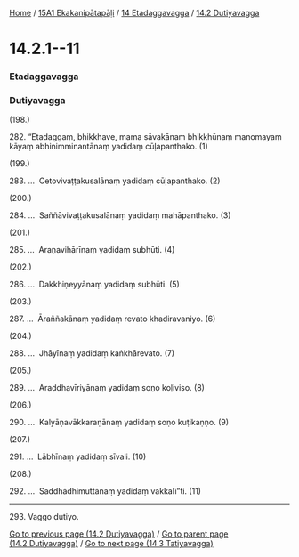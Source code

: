 
[Home](/) / [15A1 Ekakanipātapāḷi](../../../15A1.md) / [14 Etadaggavagga](../../14.md) / [14.2 Dutiyavagga](../14.2.md)

# 14.2.1--11

### Etadaggavagga

### Dutiyavagga

(198.)

282\. “Etadaggaṃ, bhikkhave, mama sāvakānaṃ bhikkhūnaṃ manomayaṃ kāyaṃ abhinimminantānaṃ yadidaṃ cūḷapanthako. (1)

(199.)

283\. …  Cetovivaṭṭakusalānaṃ yadidaṃ cūḷapanthako. (2)

(200.)

284\. …  Saññāvivaṭṭakusalānaṃ yadidaṃ mahāpanthako. (3)

(201.)

285\. …  Araṇavihārīnaṃ yadidaṃ subhūti. (4)

(202.)

286\. …  Dakkhiṇeyyānaṃ yadidaṃ subhūti. (5)

(203.)

287\. …  Āraññakānaṃ yadidaṃ revato khadiravaniyo. (6)

(204.)

288\. …  Jhāyīnaṃ yadidaṃ kaṅkhārevato. (7)

(205.)

289\. …  Āraddhavīriyānaṃ yadidaṃ soṇo koḷiviso. (8)

(206.)

290\. …  Kalyāṇavākkaraṇānaṃ yadidaṃ soṇo kuṭikaṇṇo. (9)

(207.)

291\. …  Lābhīnaṃ yadidaṃ sīvali. (10)

(208.)

292\. …  Saddhādhimuttānaṃ yadidaṃ vakkalī”ti. (11)

---

293\. Vaggo dutiyo.



[Go to previous page (14.2 Dutiyavagga)](../14.2.md) / [Go to parent page (14.2 Dutiyavagga)](../14.2.md) / [Go to next page (14.3 Tatiyavagga)](../14.3.md)


